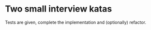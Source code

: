 # Two small interview katas

Tests are given, complete the implementation and (optionally) refactor.
